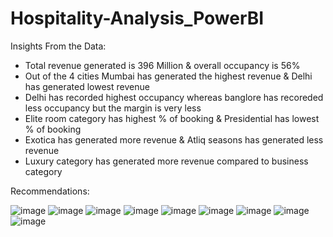 # Hospitality-Analysis_PowerBI

Insights From the Data:
* Total revenue generated is 396 Million & overall occupancy is 56% 
* Out of the 4 cities Mumbai has generated the highest revenue & Delhi has generated lowest revenue
* Delhi has recorded highest occupancy whereas banglore has recoreded less occupancy but the margin is very less
* Elite room category has highest % of booking & Presidential has lowest % of booking
* Exotica has generated more revenue & Atliq seasons has generated less revenue
* Luxury category has generated more revenue compared to business category

Recommendations:


![image](https://github.com/MouliHub/Hospitality-Analysis_PowerBI/assets/103060379/8efc7579-088d-4634-bbc4-bcd81be09523)
![image](https://github.com/MouliHub/Hospitality-Analysis_PowerBI/assets/103060379/598cc22d-43fa-4c8c-862d-7b7786c2e05f)
![image](https://github.com/MouliHub/Hospitality-Analysis_PowerBI/assets/103060379/3da3e66f-4a6f-4e47-a751-8a4424103790)
![image](https://github.com/MouliHub/Hospitality-Analysis_PowerBI/assets/103060379/1a01fd60-6def-42a9-9746-759683624051)
![image](https://github.com/MouliHub/Hospitality-Analysis_PowerBI/assets/103060379/44563aa1-010f-4c86-8026-b5017472872b)
![image](https://github.com/MouliHub/Hospitality-Analysis_PowerBI/assets/103060379/29e92601-9d92-4b60-b725-14515407457e)
![image](https://github.com/MouliHub/Hospitality-Analysis_PowerBI/assets/103060379/90d31075-b057-458f-b4a9-c5ff474bed9a)
![image](https://github.com/MouliHub/Hospitality-Analysis_PowerBI/assets/103060379/f6b29d6d-4188-459a-9d53-032af57935fd)
![image](https://github.com/MouliHub/Hospitality-Analysis_PowerBI/assets/103060379/25a6453d-b618-4368-9e8d-90924396e7ce)







